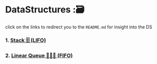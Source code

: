 # DataStructures :🗃️
 
click on the links to redirect you to the `README.md` for insight into the DS

### 1. [Stack 🗄️ (LIFO)](https://github.com/flyingtatta/DataStructures/tree/main/src/com/company/stack#stack-%EF%B8%8F-lifo)
### 2. [Linear Queue 🧑‍🤝‍🧑 (FIFO)](https://github.com/flyingtatta/DataStructures/tree/main/src/com/company/queue#linear-queue--fifo)
